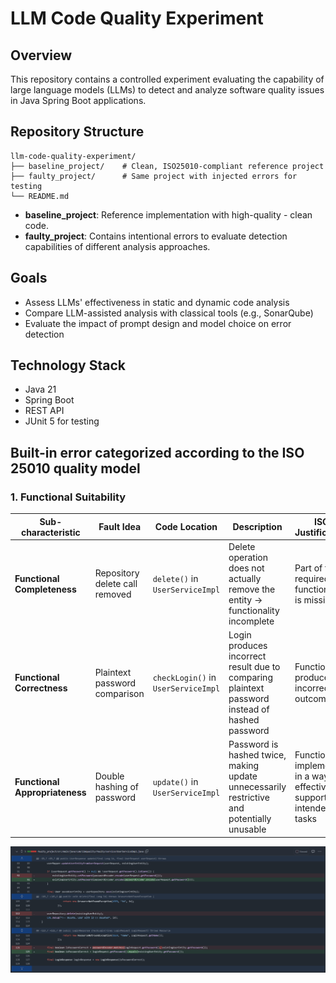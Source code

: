 # LLM Code Quality Experiment

## Overview

This repository contains a controlled experiment evaluating the capability of large language models (LLMs) to detect and
analyze software quality issues in Java Spring Boot applications.

## Repository Structure

```text
llm-code-quality-experiment/
├── baseline_project/    # Clean, ISO25010-compliant reference project
├── faulty_project/      # Same project with injected errors for testing
└── README.md
```

- **baseline_project**: Reference implementation with high-quality - clean code.
- **faulty_project**: Contains intentional errors to evaluate detection capabilities of different analysis approaches.

## Goals

- Assess LLMs' effectiveness in static and dynamic code analysis
- Compare LLM-assisted analysis with classical tools (e.g., SonarQube)
- Evaluate the impact of prompt design and model choice on error detection

## Technology Stack

- Java 21
- Spring Boot
- REST API
- JUnit 5 for testing

## Built-in error categorized according to the ISO 25010 quality model

### 1. Functional Suitability

| Sub-characteristic             | Fault Idea                     | Code Location                        | Description                                                                                    | ISO Justification                                                              |
|--------------------------------|--------------------------------|--------------------------------------|------------------------------------------------------------------------------------------------|--------------------------------------------------------------------------------|
| **Functional Completeness**    | Repository delete call removed | `delete()` in `UserServiceImpl`      | Delete operation does not actually remove the entity → functionality incomplete                | Part of the required functionality is missing                                  |
| **Functional Correctness**     | Plaintext password comparison  | `checkLogin()`  in `UserServiceImpl` | Login produces incorrect result due to comparing plaintext password instead of hashed password | Function produces incorrect outcomes                                           |
| **Functional Appropriateness** | Double hashing of password     | `update()`   in `UserServiceImpl`    | Password is hashed twice, making update unnecessarily restrictive and potentially unusable     | Function not implemented in a way that effectively supports the intended tasks |

![Functional Suitability.png](docs/images/Functional%20Suitability.png)

